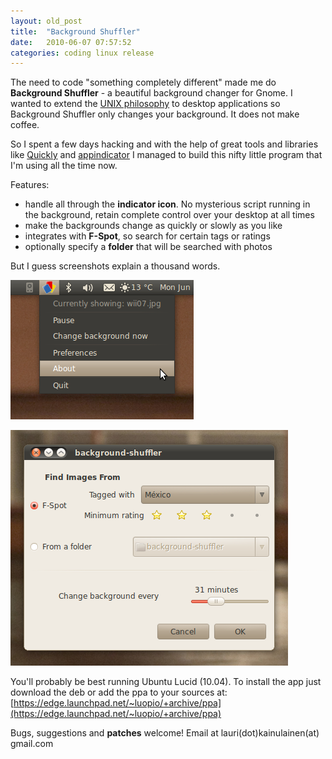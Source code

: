 ```yaml
---
layout: old_post
title:  "Background Shuffler"
date:   2010-06-07 07:57:52 
categories: coding linux release 
---
```

The need to code "something completely different" made me do **Background Shuffler** - a beautiful background changer for Gnome. I wanted to extend the [UNIX philosophy](http://www.faqs.org/docs/artu/ch01s06.html) to desktop applications so Background Shuffler only changes your background. It does not make coffee.

So I spent a few days hacking and with the help of great tools and libraries like [Quickly](https://wiki.ubuntu.com/Quickly) and [appindicator](https://launchpad.net/ubuntu/lucid/+package/python-appindicator) I managed to build this nifty little program that I'm using all the time now.

Features:

* handle all through the **indicator icon**. No mysterious script running in the background, retain complete control over your desktop at all times
* make the backgrounds change as quickly or slowly as you like
* integrates with **F-Spot**, so search for certain tags or ratings
* optionally specify a **folder** that will be searched with photos

But I guess screenshots explain a thousand words.					

![](/images/kassi/f7d877d2baed06ed122d7928b9e4a2d7.png 'screenshot 1')

![](/images/kassi/7ce5a67d4e0bc19593099de1aa41434c.png 'screenshot 2')

You'll probably be best running Ubuntu Lucid (10.04). To install the app just download the deb or add the ppa to your sources at: [https://edge.launchpad.net/~luopio/+archive/ppa](https://edge.launchpad.net/~luopio/+archive/ppa)

Bugs, suggestions and **patches** welcome! Email at lauri(dot)kainulainen(at) gmail.com			
